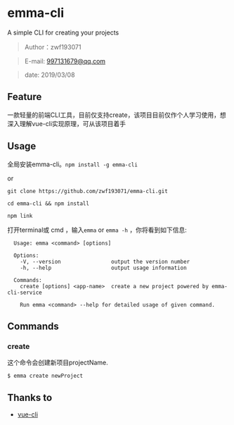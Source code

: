 
# emma-cli

A simple CLI for creating your projects
> Author：zwf193071

> E-mail: 997131679@qq.com

> date: 2019/03/08

<!-- ## 特别声明
>  本cli是完全拷贝vue-cli，只是做了非常简单的署名修改，源地址为：https://github.com/vuejs/vue-cli.git 。  如有侵权，请联系我删除。 -->
## Feature
一款轻量的前端CLI工具，目前仅支持create，该项目目前仅作个人学习使用，想深入理解vue-cli实现原理，可从该项目着手

## Usage
全局安装emma-cli。`npm install -g emma-cli`

or
```
git clone https://github.com/zwf193071/emma-cli.git

cd emma-cli && npm install

npm link
```

打开terminal或 cmd ，输入`emma` or `emma -h` ，你将看到如下信息:
```
  Usage: emma <command> [options]

  Options:
    -V, --version                output the version number
    -h, --help                   output usage information

  Commands:
    create [options] <app-name>  create a new project powered by emma-cli-service

    Run emma <command> --help for detailed usage of given command.

```

## Commands
### create <projectName>
这个命令会创建新项目projectName.
```
$ emma create newProject

```

## Thanks to
* [vue-cli](https://github.com/vuejs/vue-cli)







